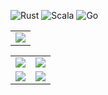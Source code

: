 
![Rust](https://img.shields.io/badge/rust-%2300ADD8.svg?style=for-the-badge&logo=rust&logoColor=white)
![Scala](https://img.shields.io/badge/scala-%2300599C.svg?style=for-the-badge&logo=scala&logoColor=white)
![Go](https://img.shields.io/badge/go-%23ED8B00.svg?style=for-the-badge&logo=go&logoColor=white)
<br>

|   |
|:-:|
| ![](https://github-profile-summary-cards.vercel.app/api/cards/profile-details?username=pmukhin&theme=tokyonight) |

|   |   |
|:-:|:-:|
|![](https://github-profile-summary-cards.vercel.app/api/cards/most-commit-language?username=pmukhin&theme=tokyonight)|![](https://github-profile-summary-cards.vercel.app/api/cards/repos-per-language?username=pmukhin&theme=tokyonight)|
|![](https://github-profile-summary-cards.vercel.app/api/cards/stats?username=pmukhin&theme=tokyonight)|![](https://github-profile-summary-cards.vercel.app/api/cards/productive-time?username=pmukhin&theme=tokyonight)|
